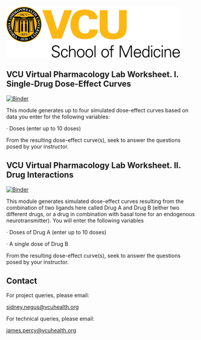 ![VCU](../media/VCU_logo.png "VCU")

## VCU Virtual Pharmacology Lab Worksheet. I. Single-Drug Dose-Effect Curves

[![Binder](https://mybinder.org/badge_logo.svg)](https://mybinder.org/v2/gh/VCU-SOM/VPLW/HEAD?labpath=%2Fphase3%2FVCU-VPLW-Phase3.ipynb)

This module generates up to four simulated dose-effect curves based on data you enter for the following variables:

· Doses (enter up to 10 doses)

From the resulting dose-effect curve(s), seek to answer the questions posed by your instructor. 

## VCU Virtual Pharmacology Lab Worksheet. II. Drug Interactions

[![Binder](https://mybinder.org/badge_logo.svg)](https://mybinder.org/v2/gh/VCU-SOM/VPLW/HEAD?labpath=%2Fphase3%2FVCU-VPLW-Phase3b.ipynb)

This module generates simulated dose-effect curves resulting from the combination of two ligands here called Drug A and Drug B (either two different drugs, or a drug in combination with basal tone for an endogenous neurotransmitter). You will enter the following variables

· Doses of Drug A (enter up to 10 doses)

· A single dose of Drug B

From the resulting dose-effect curve(s), seek to answer the questions posed by your instructor. 

## Contact

For project queries, please email:

sidney.negus@vcuhealth.org

For technical queries, please email:

james.percy@vcuhealth.org
